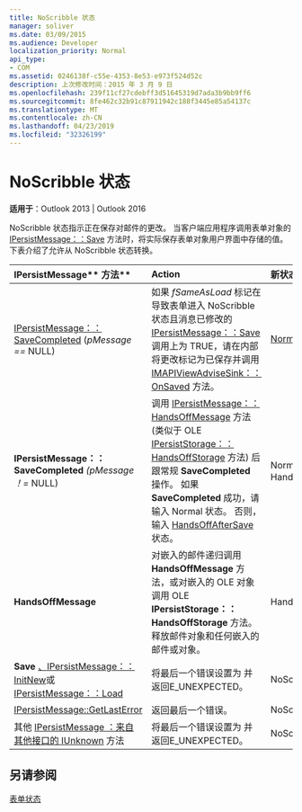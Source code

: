 ```yaml
---
title: NoScribble 状态
manager: soliver
ms.date: 03/09/2015
ms.audience: Developer
localization_priority: Normal
api_type:
- COM
ms.assetid: 0246138f-c55e-4353-8e53-e973f524d52c
description: 上次修改时间：2015 年 3 月 9 日
ms.openlocfilehash: 239f11cf27cdebff3d51645319d7ada3b9bb9ff6
ms.sourcegitcommit: 8fe462c32b91c87911942c188f3445e85a54137c
ms.translationtype: MT
ms.contentlocale: zh-CN
ms.lasthandoff: 04/23/2019
ms.locfileid: "32326199"
---
```

# <a name="noscribble-state"></a>NoScribble 状态

  
  
**适用于**：Outlook 2013 | Outlook 2016 
  
NoScribble 状态指示正在保存对邮件的更改。 当客户端应用程序调用表单对象的 [IPersistMessage：：Save](ipersistmessage-save.md) 方法时，将实际保存表单对象用户界面中存储的值。 下表介绍了允许从 NoScribble 状态转换。 
  
|IPersistMessage** 方法**|**Action**|**新状态**|
|:-----|:-----|:-----|
|[IPersistMessage：：SaveCompleted](ipersistmessage-savecompleted.md) (_pMessage ==_ NULL)   <br/> |如果  _fSameAsLoad_ 标记在导致表单进入 NoScribble 状态且消息已修改的 [IPersistMessage：：Save](ipersistmessage-save.md) 调用上为 TRUE，请在内部将更改标记为已保存并调用 [IMAPIViewAdviseSink：：OnSaved](imapiviewadvisesink-onsaved.md) 方法。  <br/> |[Normal](normal-state.md) <br/> |
|**IPersistMessage：：SaveCompleted** _(pMessage ！=_ NULL)   <br/> |调用 [IPersistMessage：：HandsOffMessage](ipersistmessage-handsoffmessage.md) 方法 (类似于 OLE [IPersistStorage：：HandsOffStorage](https://msdn.microsoft.com/library/1e5ef26f-d8e7-4fa6-bfc4-19dace35314d%28Office.15%29.aspx) 方法) 后跟常规 **SaveCompleted** 操作。 如果 **SaveCompleted** 成功，请输入 Normal 状态。 否则，输入 [HandsOffAfterSave](handsoffaftersave-state.md) 状态。  <br/> |Normal 或 HandsOffAfterSave  <br/> |
|**HandsOffMessage** <br/> |对嵌入的邮件递归调用 **HandsOffMessage** 方法，或对嵌入的 OLE 对象调用 OLE **IPersistStorage：：HandsOffStorage** 方法。 释放邮件对象和任何嵌入的邮件或对象。  <br/> |HandsOffAfterSave  <br/> |
|**Save** [、IPersistMessage：：InitNew](ipersistmessage-initnew.md)或 [IPersistMessage：：Load](ipersistmessage-load.md) <br/> |将最后一个错误设置为 并返回E_UNEXPECTED。  <br/> |NoScribble  <br/> |
|[IPersistMessage::GetLastError](ipersistmessage-getlasterror.md) <br/> |返回最后一个错误。  <br/> |NoScribble  <br/> |
|其他 [IPersistMessage ：来自其他接口的 IUnknown](ipersistmessageiunknown.md) 方法  <br/> |将最后一个错误设置为 并返回E_UNEXPECTED。  <br/> |NoScribble  <br/> |
   
## <a name="see-also"></a>另请参阅



[表单状态](form-states.md)

